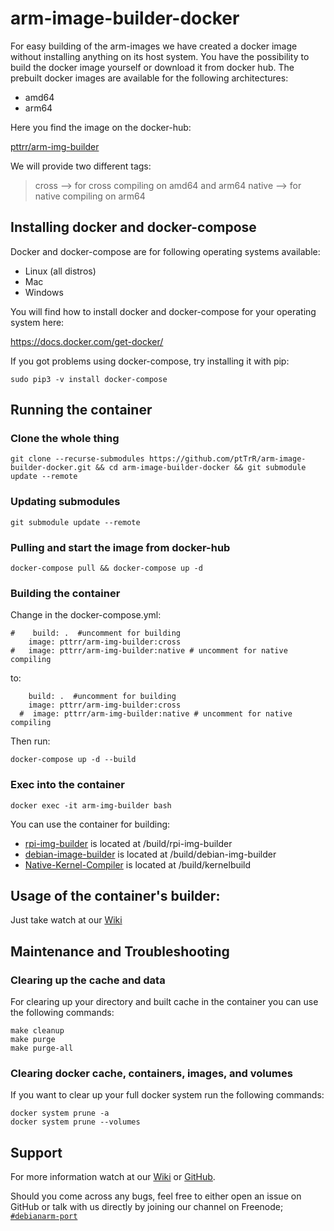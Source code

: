 # arm-image-builder-docker

For easy building of the arm-images we have created a docker image without installing anything on its host system.
You have the possibility to build the docker image yourself or download it from docker hub.
The prebuilt docker images are available for the following architectures:

* amd64
* arm64

Here you find the image on the docker-hub:

[pttrr/arm-img-builder](https://hub.docker.com/repository/docker/pttrr/arm-img-builder)

We will provide two different tags: 
> cross --> for cross compiling on amd64 and arm64
> native --> for native compiling on arm64

## Installing docker and docker-compose

Docker and docker-compose are for following operating systems available:

* Linux (all distros)
* Mac
* Windows

You will find how to install docker and docker-compose for your operating system here:

https://docs.docker.com/get-docker/

If you got problems using docker-compose, try installing it with pip:

`sudo pip3 -v install docker-compose`


## Running the container

### Clone the whole thing

`git clone --recurse-submodules https://github.com/ptTrR/arm-image-builder-docker.git && cd arm-image-builder-docker && git submodule update --remote`

### Updating submodules
`git submodule update --remote`

### Pulling and start the image from docker-hub

`docker-compose pull && docker-compose up -d`

### Building the container
Change in the docker-compose.yml:
```
#    build: .  #uncomment for building
    image: pttrr/arm-img-builder:cross
#   image: pttrr/arm-img-builder:native # uncomment for native compiling
```
to:
```
    build: .  #uncomment for building
    image: pttrr/arm-img-builder:cross
  #  image: pttrr/arm-img-builder:native # uncomment for native compiling  
```
Then run:

`docker-compose up -d --build`

### Exec into the container

`docker exec -it arm-img-builder bash`

You can use the container for building:

* [rpi-img-builder](https://github.com/pyavitz/rpi-img-builder) is located at /build/rpi-img-builder
* [debian-image-builder](https://github.com/pyavitz/debian-image-builder) is located at /build/debian-img-builder
* [Native-Kernel-Compiler](https://github.com/pyavitz/builddeb) is located at /build/kernelbuild

## Usage of the container's builder:

Just take watch at our [Wiki](https://wiki.arm-image-builder.xyz) 

## Maintenance and Troubleshooting

### Clearing up the cache and data

For clearing up your directory and built cache in the container you can use the following commands:

```
make cleanup
make purge
make purge-all
```
### Clearing docker cache, containers, images, and volumes

If you want to clear up your full docker system run the following commands:

```
docker system prune -a
docker system prune --volumes
```

## Support


For more information watch at our [Wiki](https://wiki.arm-image-builder.xyz/) or [GitHub](https://github.com/pyavitz).

Should you come across any bugs, feel free to either open an issue on GitHub or talk with us directly by joining our channel on Freenode; [`#debianarm-port`](irc://irc.freenode.net/#debianarm-port)

